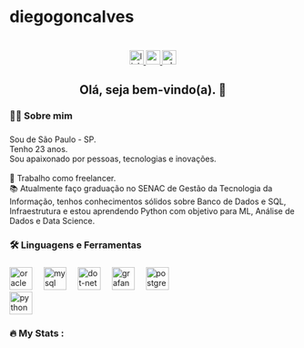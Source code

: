 # diegogoncalves
<div align="center">
  <img height="0" src=""  />
</div>

###

<div align="center">
  <a href="https://www.linkedin.com/in/diegogoncallves/" target="_blank">
    <img src="https://img.shields.io/static/v1?message=LinkedIn&logo=linkedin&label=&color=0077B5&logoColor=white&labelColor=&style=for-the-badge" height="25" alt="linkedin logo"  />
  </a>
  <a href="diegosilvagoncalves@gmail.com" target="_blank">
    <img src="https://img.shields.io/static/v1?message=Gmail&logo=gmail&label=&color=D14836&logoColor=white&labelColor=&style=for-the-badge" height="25" alt="gmail logo"  />
  </a>
  <a href="https://wa.me/+55011990040225" target="_blank">
    <img src="https://img.shields.io/static/v1?message=Whatsapp&logo=whatsapp&label=&color=25D366&logoColor=white&labelColor=&style=for-the-badge" height="25" alt="whatsapp logo"  />
  </a>
</div>

###

<h2 align="center">Olá, seja bem-vindo(a). 👋</h2>

###

<h3 align="left">👩‍💻  Sobre mim</h3>

###

<p align="left">Sou de São Paulo - SP.<br>Tenho 23 anos.<br>Sou apaixonado por pessoas, tecnologias e inovações.<br><br>🔭 Trabalho como freelancer.<br>📚 Atualmente faço graduação no SENAC de Gestão da Tecnologia da Informação, tenhos conhecimentos sólidos sobre Banco de Dados e SQL, Infraestrutura e estou aprendendo Python com objetivo para ML, Análise de Dados e Data Science. <br>

###

<h3 align="left">🛠 Linguagens e Ferramentas</h3>

###

<div align="left">
  <img src="https://cdn.jsdelivr.net/gh/devicons/devicon/icons/oracle/oracle-original.svg" height="40" alt="oracle logo"  />
  <img width="12" />
  <img src="https://cdn.jsdelivr.net/gh/devicons/devicon/icons/mysql/mysql-original-wordmark.svg" height="40" alt="mysql logo"  />
  <img width="12" />
  <img src="https://cdn.jsdelivr.net/gh/devicons/devicon/icons/dot-net/dot-net-plain-wordmark.svg" height="40" alt="dot-net logo"  />
  <img width="12" />
  <img src="https://cdn.jsdelivr.net/gh/devicons/devicon/icons/grafana/grafana-original.svg" height="40" alt="grafana logo"  />
  <img width="12" />
  <img src="https://cdn.jsdelivr.net/gh/devicons/devicon/icons/postgresql/postgresql-plain.svg" height="40" alt="postgresql logo"  />
</div>
  <img src="https://cdn.jsdelivr.net/gh/devicons/devicon/icons/postgresql/postgresql-plain.svg" height="40" alt="python logo"  />
</div>

###

<h3 align="left">🔥   My Stats :</h3>

###
